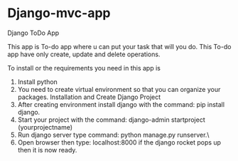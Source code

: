# Django-mvc-app
Django ToDo App

This app is To-do app where u can put your task that will you do. This To-do app have only create, update and delete operations.

To install or the requirements you need in this app is

1. Install python
2. You need to create virtual environment so that you can organize your packages. Installation and Create Django Project
3. After creating environment install django with the command: pip install django.
4. Start your project with the command: django-admin startproject (yourprojectname)
5. Run django server type command: python manage.py runserver.\
6. Open browser then type: localhost:8000 if the django rocket pops up then it is now ready.
